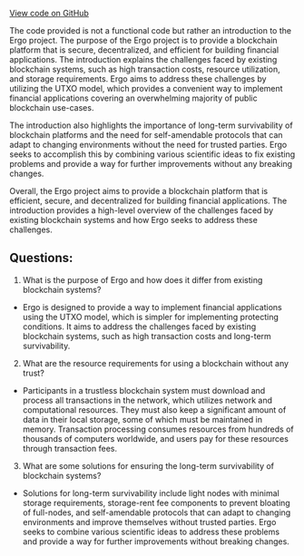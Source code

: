 [View code on GitHub](https://github.com/ergoplatform/ergo/papers/whitepaper/intro.tex)

The code provided is not a functional code but rather an introduction to the Ergo project. The purpose of the Ergo project is to provide a blockchain platform that is secure, decentralized, and efficient for building financial applications. The introduction explains the challenges faced by existing blockchain systems, such as high transaction costs, resource utilization, and storage requirements. Ergo aims to address these challenges by utilizing the UTXO model, which provides a convenient way to implement financial applications covering an overwhelming majority of public blockchain use-cases. 

The introduction also highlights the importance of long-term survivability of blockchain platforms and the need for self-amendable protocols that can adapt to changing environments without the need for trusted parties. Ergo seeks to accomplish this by combining various scientific ideas to fix existing problems and provide a way for further improvements without any breaking changes. 

Overall, the Ergo project aims to provide a blockchain platform that is efficient, secure, and decentralized for building financial applications. The introduction provides a high-level overview of the challenges faced by existing blockchain systems and how Ergo seeks to address these challenges.
## Questions: 
 1. What is the purpose of Ergo and how does it differ from existing blockchain systems?
- Ergo is designed to provide a way to implement financial applications using the UTXO model, which is simpler for implementing protecting conditions. It aims to address the challenges faced by existing blockchain systems, such as high transaction costs and long-term survivability.

2. What are the resource requirements for using a blockchain without any trust?
- Participants in a trustless blockchain system must download and process all transactions in the network, which utilizes network and computational resources. They must also keep a significant amount of data in their local storage, some of which must be maintained in memory. Transaction processing consumes resources from hundreds of thousands of computers worldwide, and users pay for these resources through transaction fees.

3. What are some solutions for ensuring the long-term survivability of blockchain systems?
- Solutions for long-term survivability include light nodes with minimal storage requirements, storage-rent fee components to prevent bloating of full-nodes, and self-amendable protocols that can adapt to changing environments and improve themselves without trusted parties. Ergo seeks to combine various scientific ideas to address these problems and provide a way for further improvements without breaking changes.